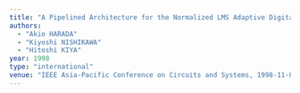 ```yaml
---
title: "A Pipelined Architecture for the Normalized LMS Adaptive Digital Filters"
authors:
  - "Akio HARADA"
  - "Kiyoshi NISHIKAWA"
  - "Hitoshi KIYA"
year: 1998
type: "international"
venue: "IEEE Asia-Pacific Conference on Circuits and Systems, 1998-11-01."
---
```

